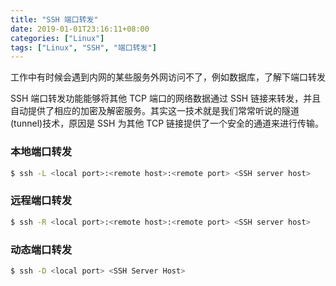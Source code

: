 ```yaml
---
title: "SSH 端口转发"
date: 2019-01-01T23:16:11+08:00
categories: ["Linux"]
tags: ["Linux", "SSH", "端口转发"]
---
```


工作中有时候会遇到内网的某些服务外网访问不了，例如数据库，了解下端口转发

SSH 端口转发功能能够将其他 TCP 端口的网络数据通过 SSH 链接来转发，并且自动提供了相应的加密及解密服务。其实这一技术就是我们常常听说的隧道(tunnel)技术，原因是 SSH 为其他 TCP 链接提供了一个安全的通道来进行传输。

### 本地端口转发
```bash
$ ssh -L <local port>:<remote host>:<remote port> <SSH server host>
```

### 远程端口转发
```bash
$ ssh -R <local port>:<remote host>:<remote port> <SSH server host>
```

### 动态端口转发
```bash
$ ssh -D <local port> <SSH Server Host>
```